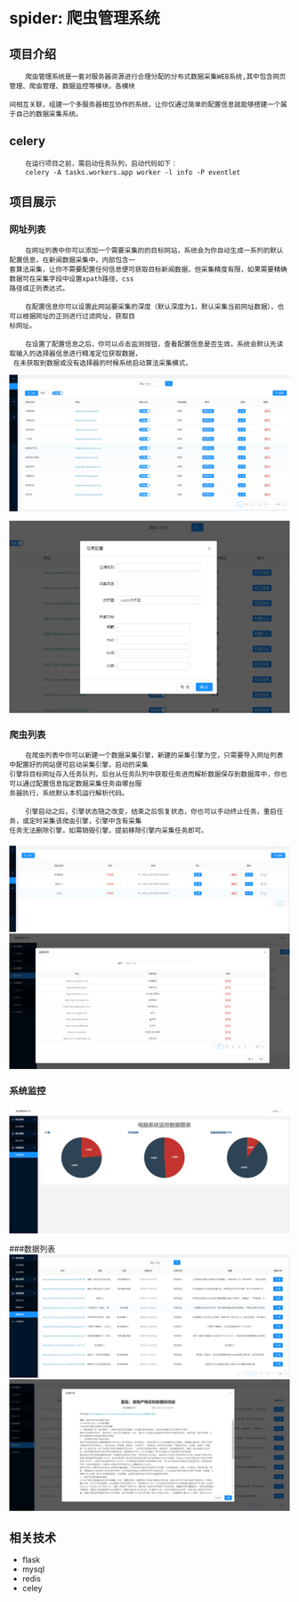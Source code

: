 ﻿# spider: 爬虫管理系统

    
## 项目介绍

        爬虫管理系统是一套对服务器资源进行合理分配的分布式数据采集WEB系统,其中包含网页管理、爬虫管理、数据监控等模块，各模块
    
    间相互关联，组建一个多服务器相互协作的系统，让你仅通过简单的配置信息就能够搭建一个属于自己的数据采集系统。
        
       
## celery

        在运行项目之前，需启动任务队列，启动代码如下：
        celery -A tasks.workers.app worker -l info -P eventlet
        
## 项目展示
### 网址列表
        在网址列表中你可以添加一个需要采集的的目标网站，系统会为你自动生成一系列的默认配置信息，在新闻数据采集中，内部包含一
    套算法采集，让你不需要配置任何信息便可获取目标新闻数据，但采集精度有限，如果需要精确数据可在采集字段中设置xpath路径，css
    路径或正则表达式。
    
        在配置信息你可以设置此网站要采集的深度（默认深度为1，默认采集当前网址数据），也可以根据网址的正则进行过滤网址，获取目
    标网址。
    
        在设置了配置信息之后，你可以点击监测按钮，查看配置信息是否生效，系统会默认先读取输入的选择器信息进行精准定位获取数据，
     在未获取到数据或没有选择器的时候系统启动算法采集模式，
![Image text](https://raw.githubusercontent.com/Snailwicked/spider_manage/master/images/weblist.png)

![Image text](https://raw.githubusercontent.com/Snailwicked/spider_manage/master/images/config.png)

### 爬虫列表
        在爬虫列表中你可以新建一个数据采集引擎，新建的采集引擎为空，只需要导入网址列表中配置好的网站便可启动采集引擎，启动的采集
    引擎将目标网址存入任务队列，后台从任务队列中获取任务进而解析数据保存到数据库中，你也可以通过配置信息指定数据采集任务由哪台服
    务器执行，系统默认本机运行解析代码。
    
        引擎启动之后，引擎状态随之改变，结束之后恢复状态，你也可以手动终止任务，重启任务，或定时采集该爬虫引擎，引擎中含有采集
    任务无法删除引擎，如需销毁引擎，提前移除引擎内采集任务即可。

![Image text](https://raw.githubusercontent.com/Snailwicked/spider_manage/master/images/spider_engine.png)
![Image text](https://raw.githubusercontent.com/Snailwicked/spider_manage/master/images/import.png)

### 系统监控
![Image text](https://raw.githubusercontent.com/Snailwicked/spider_manage/master/images/monitor.png)

###数据列表
![Image text](https://raw.githubusercontent.com/Snailwicked/spider_manage/master/images/newslist.png)
![Image text](https://raw.githubusercontent.com/Snailwicked/spider_manage/master/images/detailed.png)
## 相关技术

- flask
- mysql
- redis
- celey
